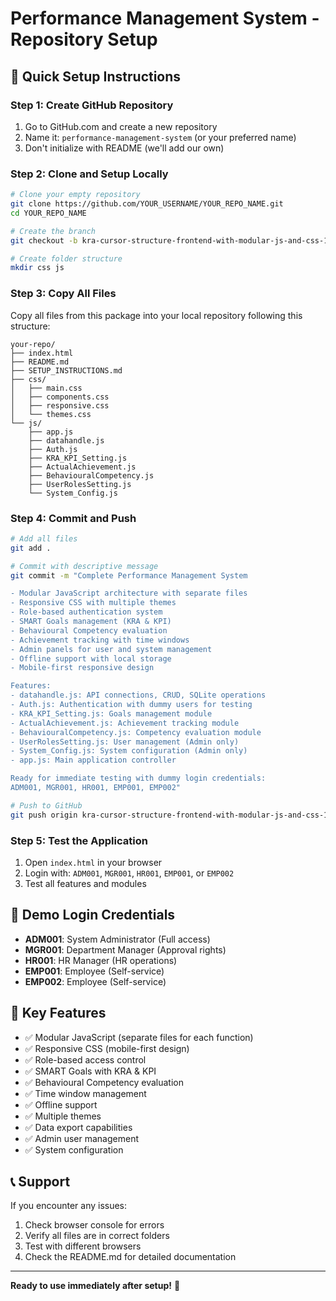 # Performance Management System - Repository Setup

## 🚀 Quick Setup Instructions

### Step 1: Create GitHub Repository
1. Go to GitHub.com and create a new repository
2. Name it: `performance-management-system` (or your preferred name)
3. Don't initialize with README (we'll add our own)

### Step 2: Clone and Setup Locally
```bash
# Clone your empty repository
git clone https://github.com/YOUR_USERNAME/YOUR_REPO_NAME.git
cd YOUR_REPO_NAME

# Create the branch
git checkout -b kra-cursor-structure-frontend-with-modular-js-and-css-1bd4

# Create folder structure
mkdir css js
```

### Step 3: Copy All Files
Copy all files from this package into your local repository following this structure:

```
your-repo/
├── index.html
├── README.md
├── SETUP_INSTRUCTIONS.md
├── css/
│   ├── main.css
│   ├── components.css
│   ├── responsive.css
│   └── themes.css
└── js/
    ├── app.js
    ├── datahandle.js
    ├── Auth.js
    ├── KRA_KPI_Setting.js
    ├── ActualAchievement.js
    ├── BehaviouralCompetency.js
    ├── UserRolesSetting.js
    └── System_Config.js
```

### Step 4: Commit and Push
```bash
# Add all files
git add .

# Commit with descriptive message
git commit -m "Complete Performance Management System

- Modular JavaScript architecture with separate files
- Responsive CSS with multiple themes
- Role-based authentication system
- SMART Goals management (KRA & KPI)
- Behavioural Competency evaluation
- Achievement tracking with time windows
- Admin panels for user and system management
- Offline support with local storage
- Mobile-first responsive design

Features:
- datahandle.js: API connections, CRUD, SQLite operations
- Auth.js: Authentication with dummy users for testing
- KRA_KPI_Setting.js: Goals management module
- ActualAchievement.js: Achievement tracking module
- BehaviouralCompetency.js: Competency evaluation module
- UserRolesSetting.js: User management (Admin only)
- System_Config.js: System configuration (Admin only)
- app.js: Main application controller

Ready for immediate testing with dummy login credentials:
ADM001, MGR001, HR001, EMP001, EMP002"

# Push to GitHub
git push origin kra-cursor-structure-frontend-with-modular-js-and-css-1bd4
```

### Step 5: Test the Application
1. Open `index.html` in your browser
2. Login with: `ADM001`, `MGR001`, `HR001`, `EMP001`, or `EMP002`
3. Test all features and modules

## 🔐 Demo Login Credentials

- **ADM001**: System Administrator (Full access)
- **MGR001**: Department Manager (Approval rights)
- **HR001**: HR Manager (HR operations)
- **EMP001**: Employee (Self-service)
- **EMP002**: Employee (Self-service)

## 🎯 Key Features

- ✅ Modular JavaScript (separate files for each function)
- ✅ Responsive CSS (mobile-first design)
- ✅ Role-based access control
- ✅ SMART Goals with KRA & KPI
- ✅ Behavioural Competency evaluation
- ✅ Time window management
- ✅ Offline support
- ✅ Multiple themes
- ✅ Data export capabilities
- ✅ Admin user management
- ✅ System configuration

## 📞 Support

If you encounter any issues:
1. Check browser console for errors
2. Verify all files are in correct folders
3. Test with different browsers
4. Check the README.md for detailed documentation

---
**Ready to use immediately after setup!** 🚀